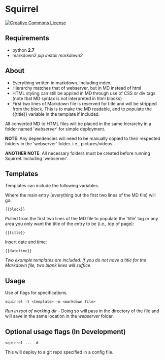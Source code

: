 Squirrel
========
[![Creative Commons License][1]][2]

Requirements
------------

- python **2.7**
- markdown2 *pip install markdown2*

About
-----

+ Everything written in markdown.  Including index.
+ Hierarchy matches that of webserver, but in MD instead of html 
+ HTML styling can still be applied in MD through use of CSS or div tags (note that MD syntax is not interpreted in html blocks)
+ First two lines of Markdown file is reserved for title and will be stripped from the block.  This is to make the MD readable, and to populate the {{title}} variable in the template if included.

All converted MD to HTML files will be placed in the same hierarchy in a folder named '*webserver*' for simple deployment.

**NOTE**: Any dependencies will need to be manually copied to their respected folders in the 'webserver' folder. i.e., pictures/videos

**ANOTHER NOTE**: All necessary folders must be created before running Squirrel.  Including 'webserver'.

Templates
---------

Templates can include the following variables. 

Where the main entry (everything but the first two lines of the MD file) will go:

	{{block}}

Pulled from the first two lines of the MD file to populate the 'title' tag or any area you only want the title of the entry to be (i.e., top of page):

	{{title}}

Insert date and time:

	{{datetime}}

*Two example templates are included.  If you do not have a title for the Markdown file, two blank lines will suffice.*

Usage
-----

Use of flags for specifications.

	squirrel -t <template> -m <markdown file>

*Run in root of working dir* - Doing so will pass in the directory of the file and will save in the same location in the *webserver* folder.

Optional usage flags (In Development)
-------------------------------------

	squirrel ... -d 

This will deploy to a git repo specified in a config file.

[1]: http://i.creativecommons.org/l/by-sa/4.0/80x15.png
[2]: http://creativecommons.org/licenses/by-sa/4.0/